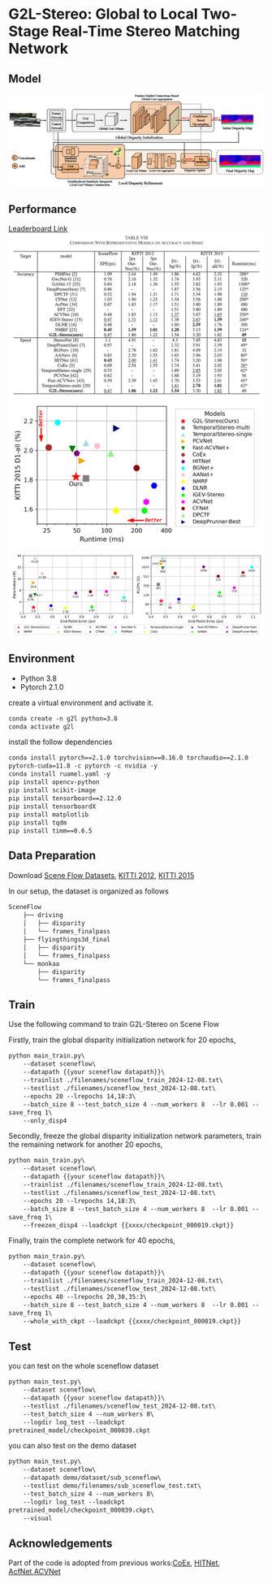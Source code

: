 # G2L-Stereo: Global to Local Two-Stage Real-Time Stereo Matching Network

## Model
![model](resources/model.png)

## Performance
[Leaderboard Link](http://www.cvlibs.net/datasets/kitti/eval_scene_flow.php?benchmark=stereo)
![](resources/seneflow&kitti.png)
![](resources/d1-allVSruntime.png)
![](resources/paramsVSepe&flopsVSepe.png)





## Environment
* Python 3.8
* Pytorch 2.1.0

create a virtual environment and activate it.

```
conda create -n g2l python=3.8
conda activate g2l
```
install the follow dependencies 

```
conda install pytorch==2.1.0 torchvision==0.16.0 torchaudio==2.1.0 pytorch-cuda=11.8 -c pytorch -c nvidia -y
conda install ruamel.yaml -y
pip install opencv-python
pip install scikit-image
pip install tensorboard==2.12.0
pip install tensorboardX
pip install matplotlib 
pip install tqdm
pip install timm==0.6.5
```

## Data Preparation
Download [Scene Flow Datasets](https://lmb.informatik.uni-freiburg.de/resources/datasets/SceneFlowDatasets.en.html), [KITTI 2012](http://www.cvlibs.net/datasets/kitti/eval_stereo_flow.php?benchmark=stereo), [KITTI 2015](http://www.cvlibs.net/datasets/kitti/eval_scene_flow.php?benchmark=stereo)

In our setup, the dataset is organized as follows
```
SceneFlow
    ├── driving
    │   ├── disparity
    │   └── frames_finalpass
    ├── flyingthings3d_final
    │   ├── disparity
    │   └── frames_finalpass
    └── monkaa
        ├── disparity
        └── frames_finalpass

```

## Train
Use the following command to train G2L-Stereo on Scene Flow

Firstly, train the global disparity initialization network for 20 epochs,
```
python main_train.py\
    --dataset sceneflow\
    --datapath {{your sceneflow datapath}}\
    --trainlist ./filenames/sceneflow_train_2024-12-08.txt\
    --testlist ./filenames/sceneflow_test_2024-12-08.txt\
    --epochs 20 --lrepochs 14,18:3\
    --batch_size 8 --test_batch_size 4 --num_workers 8  --lr 0.001 --save_freq 1\
    --only_disp4
```
Secondly, freeze the global disparity initialization network parameters, train the remaining network for another 20 epochs,
```
python main_train.py\
    --dataset sceneflow\
    --datapath {{your sceneflow datapath}}\
    --trainlist ./filenames/sceneflow_train_2024-12-08.txt\
    --testlist ./filenames/sceneflow_test_2024-12-08.txt\
    --epochs 20 --lrepochs 14,18:3\
    --batch_size 8 --test_batch_size 4 --num_workers 8  --lr 0.001 --save_freq 1\
    --freezen_disp4 --loadckpt {{xxxx/checkpoint_000019.ckpt}}
```
Finally, train the complete network for 40 epochs,
```
python main_train.py\
    --dataset sceneflow\
    --datapath {{your sceneflow datapath}}\
    --trainlist ./filenames/sceneflow_train_2024-12-08.txt\
    --testlist ./filenames/sceneflow_test_2024-12-08.txt\
    --epochs 40 --lrepochs 20,30,35:3\
    --batch_size 8 --test_batch_size 4 --num_workers 8  --lr 0.001 --save_freq 1\
    --whole_with_ckpt --loadckpt {{xxxx/checkpoint_000019.ckpt}}
```


## Test 
you can test on the whole sceneflow dataset
```
python main_test.py\
    --dataset sceneflow\
    --datapath {{your sceneflow datapath}}\
    --testlist ./filenames/sceneflow_test_2024-12-08.txt\
    --test_batch_size 4 --num_workers 8\
    --logdir log_test --loadckpt pretrained_model/checkpoint_000039.ckpt
```

you can also test on the demo dataset
```
python main_test.py\
    --dataset sceneflow\
    --datapath demo/dataset/sub_sceneflow\
    --testlist demo/filenames/sub_sceneflow_test.txt\
    --test_batch_size 4 --num_workers 8\
    --logdir log_test --loadckpt pretrained_model/checkpoint_000039.ckpt\
    --visual
```





## Acknowledgements

Part of the code is adopted from previous works:[CoEx](https://github.com/antabangun/coex), [HITNet](https://github.com/MJITG/PyTorch-HITNet-Hierarchical-Iterative-Tile-Refinement-Network-for-Real-time-Stereo-Matching), [AcfNet](https://github.com/youmi-zym/AcfNet),[ACVNet](https://github.com/gangweiX/ACVNet)



